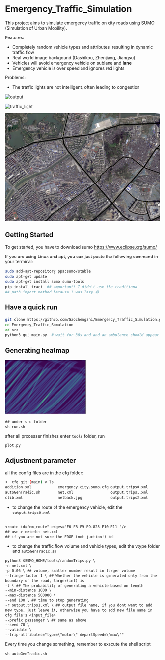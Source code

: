 # Emergency_Traffic_Simulation

This project aims to simulate emergency traffic on city roads using SUMO (Simulation of Urban Mobility).

Features:

- Completely random vehicle types and attributes, resulting in dynamic traffic flow
- Real world image backgound (Dashikou, Zhenjiang, Jiangsu)
- Vehicles will avoid emergency vehicle on sublane and **lane**
- Emergency vehicle is over speed and ignores red lights

Problems:

* The traffic lights are not intelligent, often leading to congestion

![output](assets/output.gif)

![traffic_light](assets/traffic_light.gif)



![Screen Shot 2023-03-18 at 10.42.17](assets/Screen%20Shot%202023-03-18%20at%2010.42.17.jpg)

## Getting Started

To get started, you have to download sumo https://www.eclipse.org/sumo/

If you are using Linux and apt, you can just paste the following command in your terminal:

```bash
sudo add-apt-repository ppa:sumo/stable 
sudo apt-get update
sudo apt-get install sumo sumo-tools
pip install traci  ## important! I didn't use the traditional 
## path import method because I was lazy 😅
```

## Have a quick run

```bash
git clone https://github.com/Gaochengzhi/Emergency_Traffic_Simulation.git --depth 1
cd Emergency_Traffic_Simulation
cd src
python3 gui_main.py  # wait for 30s and and an ambulance should appear
```

## Generating heatmap

<img src="assets/Screen%20Shot%202023-03-18%20at%2021.15.36.jpg" alt="Screen Shot 2023-03-18 at 21.15.36" style="zoom:33%;" />



```shell
## under src folder
sh run.sh
```

after all processer finishes enter `tools` folder, run

```
plot.py
```




## Adjustment parameter

all the config files are in the cfg folder:

```bash
➜  cfg git:(main) ✗ ls
addition.xml            emergency.city.sumo.cfg output.trips0.xml       output.trips3.xml
autoGenTradic.sh        net.xml                 output.trips1.xml       trips.trips.xml
clib.xml                netback.jpg             output.trips2.xml
```

* to change the route of the emergency vehicle, edit the `output.trips0.xml`

```shell

<route id="em_route" edges="E6 E8 E9 E9.823 E10 E11 "/> 
## use > netedit net.xml 
## if you are not sure the EDGE (not juction!) id
```

* to change the traffic flow volume and vehicle types, edit the vtype folder and `autoGenTradic.sh`

```shell
python3 $SUMO_HOME/tools/randomTrips.py \
-n net.xml \ 
-p 0.06 \ ## volume, smaller number result in larger volume
--fringe-factor 1 \ ## Whether the vehicle is generated only from the boundary of the road, larger(inf) is  
-l \ ## The probability of generating a vehicle based on length
--min-distance 1000 \
--max-distance 500000 \
--end 100 \ ## time to stop generating 
-r output.trips1.xml \ ## output file name, if you dont want to add new type, just leave it, otherwise you have to add new file name in cfg file's <input_file>
--prefix passenger \ ## same as above
--seed 70 \
--validate \
--trip-attributes="type=\"motor\" departSpeed=\"max\"" 
```
Every time you change something, remember to execute the shell script

```
sh autoGenTradic.sh
```

